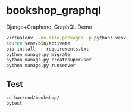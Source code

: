 # bookshop_graphql
Django+Graphene, GraphQL Demo

```bash
virtualenv --no-site-packages -p python3 venv
source venv/bin/activate
pip install -r requirements.txt
python manage.py migrate
python manage.py createsuperuser
python manage.py runserver
```
## Test
```bash
cd backend/bookshop/
pytest
```

